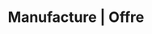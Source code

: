 ---
title: "Manufacture | Offre"
description: "Répondre aux enjeux des entreprises qui veulent se transformer durablement."
image: "images/offer.png"
draft: false

############################# Target ############################
target:
  enable: true
  title: "_Nous transformons en profondeur les organisations"

  statement:
    description: "Selon le Gartner, les équipes d'ingénierie logicielle les plus performantes obtiennent des résultats :"
    figures:
      - number: "53%"
        details: "supérieurs en termes d'**expérience** et de **productivité** de leurs **employés**"
      - number: "37%"
        details: "supérieurs en termes d'**attraction** et de **fidélisation** de leurs **clients**"
    source:
      label: "*Source : 2020 Gartner Software Engineering Teams Survey"
      url: "https://www.gartner.com/smarterwithgartner/3-ways-to-make-your-software-engineering-team-50-more-effective"


############################# Dimensions ############################
dimensions:
  enable: true

  description: "Le coaching technique répond aux enjeux des entreprises qui veulent **se transformer durablement** en agissant sur 4 dimensions :"

  levels:
    - name: "Équipe"
      description: "Plus d'engagement, de partage, de collaboration"
      image: "images/offer/level-team.png"
    - name: "Management"
      description: "Plus de visibilité et meilleure maîtrise des coûts"
      image: "images/offer/level-management.png"
    - name: "Organisation"
      description: "Culture de l'amélioration continue"
      image: "images/offer/level-organisation.png"
    - name: "Externe"
      description: "Plus grande valeur ajoutée par les produits développés"
      image: "images/offer/level-external.png"


############################# Approach ############################
approach:
  enable: true
  title: "_Notre excellence technique au service de l'efficience"

  statement:
    description: "Pour que vos équipes retrouvent **la pleine maîtrise de leur code** et **de leur pipeline :**"
    actions:
      - description: "Nous insufflons **une culture de l'amélioration continue** au sein des équipes et **les faisons monter en compétences** sur leurs pratiques de développement"
      - description: "Nous intervenons **en immersion dans les équipes** et développons avec elles **les fonctionnalités du backlog** directement sur leur base de code"

  outcomes:
    - description: "Une plus grande maîtrise pour **fiabiliser le delivery**"
      items:
        - name: "Le temps de rétroaction est réduit"
        - name: "Les processus de livraison sont améliorés"
        - name: "L'amélioration continue est entretenue"
    - description: "Une plus grande maîtrise pour **favoriser l'impact systémique**"
      items:
        - name: "Les équipes partagent leurs connaissances avec passion"
        - name: "Le rayonnement au sein de l'organisation capte les talents et les nouveaux projets"
        - name: "La qualité des produits développés attire et retient davantage de clients"


############################# Coaching ############################
coaching:
  enable: true
  title: "_Notre coaching s'adapte aux besoins de chaque équipe"

  statement: "Avec **plusieurs niveaux d'accompagnement** et de formats d'intervention"

  formats:
    - name: "Coaching d'équipe"
      image: "images/offer/coaching-team.png"
      practices:
        - name: "Learning Hours"
          description: "Apprendre et mettre en oeuvre les nouvelles pratiques par l'entrainement (kata, etc.)"
        - name: "Mob Programming (équipe entière ou partie)"
          description: "Réaliser une fonctionnalité du backlog en appliquant les bonnes pratiques vues lors des learning hours"
    - name: "Coaching individuel"
      image: "images/offer/coaching-individual.png"
      practices:
        - name: "Pair Programming"
          description: "Résoudre les problèmes rencontrés lors des sessions de Mob ou pour approfondir des pratiques spécifiques"


############################# Method ############################
method:
  enable: true

  statement: "Avec **un focus sur l'humain** pour permettre de gagner en autonomie"

  description: "Pour favoriser une montée en compétences soutenable et durable, nous alternons :"
  items:
    - label: "des cycles \"in\" : où le coach est en immersion dans l'équipe"
    - label: "des cycles \"out\" : où le coach s'efface temporairement"

  cycles:
    - name: "CYCLE \"IN\""
      description: "Le coach technique accompagne l'équipe en session de coaching (collectif ou individuel)"
    - name: "CYCLE \"OUT\""
      description: "Le coach technique laisse l'équipe expérimenter par elle-même"

  details:
    - element: "Les cycles viennent se calquer sur le rythme de l'équipe (sur 1 ou 2 sprint en fonction de la durée ou sur le Program Increment s'il existe)."
    - element: "À chaque début de cycle en immersion, le coach et l'équipe s'entendent sur un contrat de coaching qui va définir le périmètre d'intervention et les objectifs à atteindre."

  note: "À noter que bien qu'il ait un impact sur le delivery des équipes, le coach technique ne prend pas les tâches de développement individuellement."


############################# Results ############################
results:
  enable: true
  title: "_Nos résultats sont visibles et les impacts durables"

  statement:
    description: "Ils se mesurent **pendant et après** l'accompagnement de coaching technique"
    image: "images/offer/results_fr.png"
    note: "Un accompagnement dure entre 6 mois et 1 an selon le périmètre d'intervention."


############################# Outcomes ############################
outcomes:
  enable: true
  
  delivery:
    description: "La **capacité à délivrer des équipes** est améliorée"
    items:
      - name: "Un changement **culturel** s'opère au sein de l'équipe"
      - name: "Elle monte en compétences sur ses **pratiques** de développement"
      - name: "Elle a plus d'**engagement** et une plus grande **autonomie**"

  passion:
    description: "La **passion des équipes** est retrouvée"
    items:
      - name: "La maîtrise renforce **l'engagement**"
      - name: "Les équipes **partagent** leur expérience et la valeur acquises grâce aux nouveaux apprentissages"
      - name: "Une **culture d'amélioration** s'installe durablement"

  button:
    enable: true
    label: "Parlons en"
    link: "contact"
---